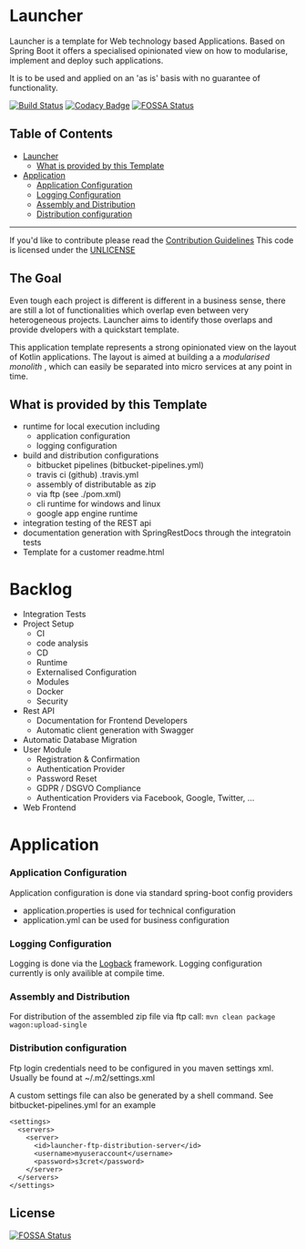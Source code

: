 Launcher
================
Launcher is a template for Web technology based Applications.
Based on Spring Boot it offers a specialised opinionated view on
how to modularise, implement and deploy such applications.

It is to be used and applied on an 'as is' basis with no guarantee of functionality.

[![Build Status](https://travis-ci.org/systemkern/launcher.svg?branch=master)](https://travis-ci.org/systemkern/launcher)
[![Codacy Badge](https://api.codacy.com/project/badge/Grade/1223c155302d4815a262b3c192158901)](https://www.codacy.com/app/systemkern/launcher?utm_source=github.com&amp;utm_medium=referral&amp;utm_content=systemkern/launcher&amp;utm_campaign=Badge_Grade)
[![FOSSA Status](https://app.fossa.io/api/projects/git%2Bgithub.com%2Fsystemkern%2Flauncher.svg?type=shield)](https://app.fossa.io/projects/git%2Bgithub.com%2Fsystemkern%2Flauncher?ref=badge_shield)





Table of Contents
----------------

* [Launcher](#launcher)
  * [What is provided by this Template](#what-is-provided-by-this-template)
* [Application](#application)
  * [Application Configuration](#application-configuration)
  * [Logging Configuration](#logging-configuration)
  * [Assembly and Distribution](#assembly-and-distribution)
  * [Distribution configuration](#distribution-configuration)

___
If you'd like to contribute please read the [Contribution Guidelines](CONTRIBUTE.md)
This code is licensed under the [UNLICENSE](LICENSE)



The Goal
----------------
Even tough each project is different is different in a business sense,
there are still a lot of functionalities which overlap even between very
heterogeneous projects. Launcher aims to identify those overlaps and provide
dvelopers with a quickstart template.

This application template represents a strong opinionated view on the layout of Kotlin applications.
The layout is aimed at building a a _modularised monolith_ , which can easily be separated into
micro services at any point in time.



What is provided by this Template
----------------
* runtime for local execution including 
  * application configuration
  * logging configuration
* build and distribution configurations
  * bitbucket pipelines (bitbucket-pipelines.yml)
  * travis ci (github) .travis.yml
  * assembly of distributable as zip
  * via ftp (see ./pom.xml)
  * cli runtime for windows and linux
  * google app engine runtime
* integration testing of the REST api
* documentation generation with SpringRestDocs through the integratoin tests
* Template for a customer readme.html



Backlog 
================
* Integration Tests
* Project Setup
  * CI 
  * code analysis
  * CD
  * Runtime
  * Externalised Configuration
  * Modules
  * Docker
  * Security
* Rest API 
  * Documentation for Frontend Developers
  * Automatic client generation with Swagger
* Automatic Database Migration
* User Module
  * Registration & Confirmation
  * Authentication Provider
  * Password Reset
  * GDPR / DSGVO Compliance
  * Authentication Providers via Facebook, Google, Twitter, …
* Web Frontend








Application
================

### Application Configuration
Application configuration is done via standard spring-boot config providers
* application.properties is used for technical configuration
* application.yml can be used for business configuration

### Logging Configuration
Logging is done via the [Logback](https://logback.qos.ch/documentation.html) framework.
Logging configuration currently is only availible at compile time.

### Assembly and Distribution
For distribution of the assembled zip file via ftp call:
`mvn clean package wagon:upload-single`

### Distribution configuration
Ftp login credentials need to be configured in you maven settings xml.
Usually be found at ~/.m2/settings.xml

A custom settings file can also be generated by a shell command.
See bitbucket-pipelines.yml for an example

```
<settings>
  <servers>
    <server>
      <id>launcher-ftp-distribution-server</id>
      <username>myuseraccount</username>
      <password>s3cret</password>
    </server>
  </servers>
</settings>
```


## License
[![FOSSA Status](https://app.fossa.io/api/projects/git%2Bgithub.com%2Fsystemkern%2Flauncher.svg?type=large)](https://app.fossa.io/projects/git%2Bgithub.com%2Fsystemkern%2Flauncher?ref=badge_large)